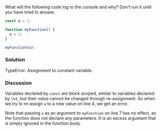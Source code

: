 What will the following code log to the console and why? Don't run it until you have tried to answer.

```JavaScript
const a = 1;

function myFunction() {
  a = 2;
}

myFunction(a);
```

### Solution

TypeError: Assignment to constant variable.

### Discussion
Variables declared by `const` are block scoped, similar to variables declared by `let`, but their value cannot be changed through re-assignment. So when we try to re-assign `a` to a new value on line 4, we get an error.

Note that passing `a` as an argument to `myFunction` on line 7 has no effect, as the function does not declare any parameters. It is an excess argument that is simply ignored in the function body.

